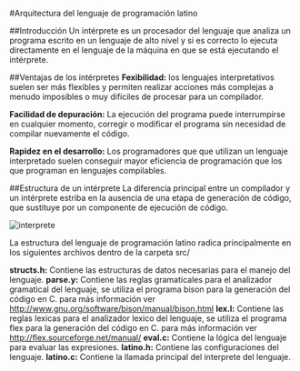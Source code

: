 #Arquitectura del lenguaje de programación latino

##Introducción
Un intérprete es un procesador del lenguaje que analiza un programa escrito en 
un lenguaje de alto nivel y si es correcto lo ejecuta directamente en el lenguaje 
de la máquina en que se está ejecutando el intérprete.

##Ventajas de los intérpretes
__Fexibilidad:__ los lenguajes interpretativos suelen ser más flexibles y permiten
realizar acciones más complejas a menudo imposibles o muy difíciles de procesar
para un compilador.

__Facilidad de depuración:__ La ejecución del programa puede interrumpirse en 
cualquier momento, corregir o modificar el programa sin necesidad de compilar
nuevamente el código.

__Rapidez en el desarrollo:__ Los programadores que que utilizan un lenguaje 
interpretado suelen conseguir mayor eficiencia de programación que los que 
programan en lenguajes compilables.

##Estructura de un intérprete
La diferencia principal entre un compilador y un intérprete estriba en la ausencia
de una etapa de generación de código, que sustituye por un componente de ejecución
de código.

![interprete](https://raw.githubusercontent.com/primitivorm/latino/master/doc/interprete.png "interprete")

La estructura del lenguaje de programación latino radica principalmente en los 
siguientes archivos dentro de la carpeta src/

__structs.h:__  Contiene las estructuras de datos necesarias para el manejo del
lenguaje.
__parse.y:__ Contiene las reglas gramaticales para el analizador gramatical del
lenguaje, se utiliza el programa bison para la generación del código en C.
para más información ver http://www.gnu.org/software/bison/manual/bison.html
__lex.l:__ Contiene las reglas lexicas para el analizador lexico del lenguaje, se
utiliza el programa flex para la generación del código en C. 
para más información ver http://flex.sourceforge.net/manual/
__eval.c:__ Contiene la lógica del lenguaje para evaluar las expresiones.
__latino.h:__ Contiene las configuraciones del lenguaje.
__latino.c:__ Contiene la llamada principal del interprete del lenguaje.
